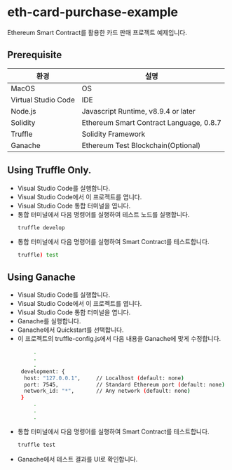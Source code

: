 # eth-card-purchase-example
Ethereum Smart Contract를 활용한 카드 판매 프로젝트 예제입니다.
## Prerequisite
| 환경 | 설명 |
| ------ | ------ |
| MacOS | OS |
| Virtual Studio Code | IDE |
| Node.js | Javascript Runtime, v8.9.4 or later |
| Solidity | Ethereum Smart Contract Language, 0.8.7 |
| Truffle | Solidity Framework |
| Ganache | Ethereum Test Blockchain(Optional) |
## Using Truffle Only.
- Visual Studio Code를 실행합니다.
- Visual Studio Code에서 이 프로젝트를 엽니다.
- Visual Studio Code 통합 터미널을 엽니다.
- 통합 터미널에서 다음 명령어를 실행하여 테스트 노드를 실행합니다.
   ```sh
  truffle develop  
  ```
- 통합 터미널에서 다음 명령어를 실행하여 Smart Contract를 테스트합니다.
   ```sh
  truffle) test  
  ```
## Using Ganache
- Visual Studio Code를 실행합니다.
- Visual Studio Code에서 이 프로젝트를 엽니다.
- Visual Studio Code 통합 터미널을 엽니다.
- Ganache를 실행합니다.
- Ganache에서 Quickstart를 선택합니다.
- 이 프로젝트의 truffle-config.js에서 다음 내용을 Ganache에 맞게 수정합니다.
   ```sh
        .
        .
        .
    development: {
     host: "127.0.0.1",     // Localhost (default: none)
     port: 7545,            // Standard Ethereum port (default: none)
     network_id: "*",       // Any network (default: none)
    }
        .
        .
        .
  ```
- 통합 터미널에서 다음 명령어를 실행하여 Smart Contract를 테스트합니다.
   ```sh
  truffle test
  ```
- Ganache에서 테스트 결과를 UI로 확인합니다.
